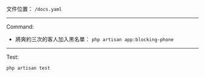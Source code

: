 文件位置：
`/docs.yaml`

---
Command:

- 將爽約三次的客人加入黑名單：
  `php artisan app:blocking-phone`

---
Test:

`php artisan test`
